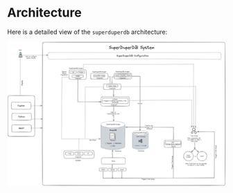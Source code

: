 # Architecture

Here is a detailed view of the `superduperdb` architecture:

![architecture_detailed](/docs/hr/static/img/architecture_detailed.png)
